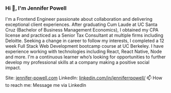### Hi 👋, I'm Jennifer Powell

I'm a Frontend Engineer passionate about collaboration and delivering exceptional client experiences. After graduating Cum Laude at UC Santa Cruz (Bachelor of Business Management Economics), I obtained my CPA license and practiced as a Senior Tax Consultant at multiple firms including Deloitte. Seeking a change in career to follow my interests, I completed a 12 week Full Stack Web Development bootcamp course at UC Berkeley. I have experience working with technologies including React, React Native, Node and more. I'm a continuous learner who’s looking for opportunities to further develop my professional skills at a company making a positive social impact.

Site: [jennifer-powell.com](jennifer-powell.com)
LinkedIn: [linkedin.com/in/jenniferrpowell/](linkedin.com/in/jenniferrpowell/)
📫 How to reach me: Message me via LinkedIn

<!--
**jerpowel321/jerpowel321** is a ✨ _special_ ✨ repository because its `README.md` (this file) appears on your GitHub profile.

Here are some ideas to get you started:

- 🔭 I’m currently working on ...
- 🌱 I’m currently learning ...
- 👯 I’m looking to collaborate on ...
- 🤔 I’m looking for help with ...
- 💬 Ask me about ...
- 📫 How to reach me: ...
- 😄 Pronouns: ...
- ⚡ Fun fact: ...
-->
